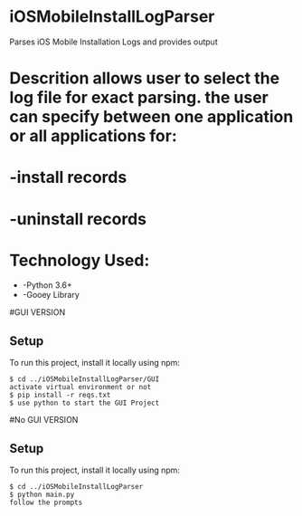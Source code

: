 # iOSMobileInstallLogParser
 Parses iOS Mobile Installation Logs and provides output


# Descrition allows user to select the log file for exact parsing. the user can specify between one application or all applications for:
#       -install records
#       -uninstall records

# Technology Used:
 * -Python 3.6+
 * -Gooey Library


#GUI VERSION

## Setup
To run this project, install it locally using npm:

```
$ cd ../iOSMobileInstallLogParser/GUI
activate virtual environment or not
$ pip install -r reqs.txt
$ use python to start the GUI Project
```

#No GUI VERSION

## Setup
To run this project, install it locally using npm:

```
$ cd ../iOSMobileInstallLogParser
$ python main.py
follow the prompts
```
